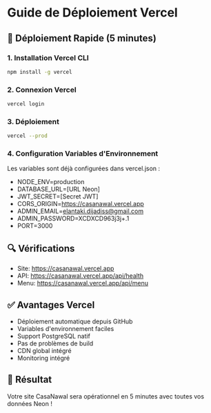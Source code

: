 # Guide de Déploiement Vercel

## 🚀 Déploiement Rapide (5 minutes)

### 1. Installation Vercel CLI
```bash
npm install -g vercel
```

### 2. Connexion Vercel
```bash
vercel login
```

### 3. Déploiement
```bash
vercel --prod
```

### 4. Configuration Variables d'Environnement
Les variables sont déjà configurées dans vercel.json :
- NODE_ENV=production
- DATABASE_URL=[URL Neon]
- JWT_SECRET=[Secret JWT]
- CORS_ORIGIN=https://casanawal.vercel.app
- ADMIN_EMAIL=elantaki.dijadiss@gmail.com
- ADMIN_PASSWORD=XCDXCD963j3j+.1
- PORT=3000

## 🔍 Vérifications
- Site: https://casanawal.vercel.app
- API: https://casanawal.vercel.app/api/health
- Menu: https://casanawal.vercel.app/api/menu

## ✅ Avantages Vercel
- Déploiement automatique depuis GitHub
- Variables d'environnement faciles
- Support PostgreSQL natif
- Pas de problèmes de build
- CDN global intégré
- Monitoring intégré

## 🎯 Résultat
Votre site CasaNawal sera opérationnel en 5 minutes avec toutes vos données Neon !

